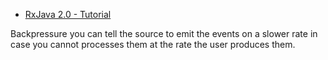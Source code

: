 
- [RxJava 2.0 - Tutorial](http://www.vogella.com/tutorials/RxJava/article.html#using-reactive-programming-with-rxjava-2-0)

Backpressure
you can tell the source to emit the events on a slower rate in case you cannot processes them
at the rate the user produces them.